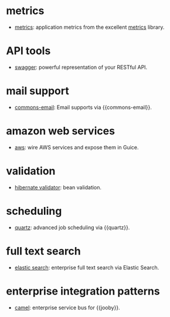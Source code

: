 # metrics

* [metrics](/doc/metrics): application metrics from the excellent [metrics](http://metrics.dropwizard.io) library.

# API tools

* [swagger](/doc/swagger): powerful representation of your RESTful API.

# mail support

* [commons-email](/doc/commons-email): Email supports via {{commons-email}}.

# amazon web services

* [aws](/doc/aws): wire AWS services and expose them in Guice.

# validation

* [hibernate validator](/doc/hbv): bean validation.

# scheduling

* [quartz](/doc/quartz): advanced job scheduling via {{quartz}}.

# full text search

* [elastic search](/doc/elasticsearch): enterprise full text search via Elastic Search.

# enterprise integration patterns

* [camel](/doc/camel): enterprise service bus for {{jooby}}.

